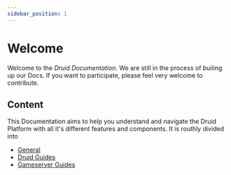```yaml
---
sidebar_position: 1
---
```


# Welcome

Welcome to the _Druid Documentation_.
We are still in the process of builing up our Docs.
If you want to participate, please feel very welcome to contribute.

## Content

This Documentation aims to help you understand and navigate the Druid Platform with all it's different features and components.
It is routhly divided into

- [General](/docs/contribute/intro)
- [Druid Guides](/docs/category/guides)
- [Gameserver Guides](/docs/category/gameservers)
